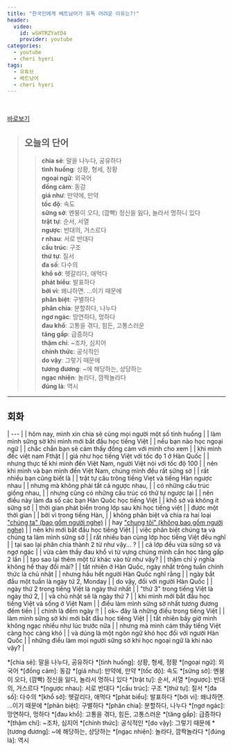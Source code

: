 ```yaml
---
title: "한국인에게 베트남어가 유독 어려운 이유는?!"
header:
  video:
    id: wSHTRZYatD4
    provider: youtube
categories:
  - youtube
  - cheri hyeri
tags:
  - 유튜브
  - 베트남어
  - cheri hyeri
---
```


<br>

[바로보기](https://www.youtube.com/watch?v=wSHTRZYatD4)

> ## **오늘의 단어**
>> **chia sẻ**: 말을 나누다, 공유하다  
>> **tình huống**: 상황, 형세, 정황  
>> **ngoại ngữ**: 외국어  
>> **đồng cảm**: 동감  
>> **giá như**: 만약에, 만약  
>> **tốc độ**: 속도  
>> **sững sờ**: 멘붕이 오다, (깜빡) 정신을 잃다, 놀라서 멍하니 있다  
>> **trật tự**: 순서, 서열  
>> **ngược**: 반대의, 거스르다  
>> **r nhau**: 서로 반대다  
>> **cấu trúc**: 구조  
>> **thứ tự**: 질서  
>> **đa số**: 다수의  
>> **khổ sở**: 헷갈리다, 애먹다  
>> **phát biểu**: 발표하다  
>> **bởi vì**: 왜냐하면. …이기 때문에  
>> **phân biệt**: 구별하다  
>> **phân chia**: 분할하다, 나누다  
>> **ngơ ngác**: 망연하다, 멍하다  
>> **đau khổ**: 고통을 겪다, 힘든, 고통스러운  
>> **tăng gấp**: 급증하다  
>> **thậm chí**: ~조차, 심지어  
>> **chính thức**: 공식적인  
>> **do vậy**: 그렇기 때문에  
>> **tương đương**: ~에 해당하는, 상당하는  
>> **ngạc nhiện**: 놀라다, 깜짝놀라다  
>> **đúng là**: 역시  
---

## 회화

| --- |
| hôm nay, mình xin chia sẻ cùng mọi người một số tình huống |
| làm mình sững sờ khi mình mới bắt đầu học tiếng Việt |
| nếu bạn nào học ngoại ngữ |
| chắc chắn bạn sẽ cảm thấy đồng cảm với mình cho xem |
| khi mình đếc việt nam Fthật |
| giá như học tiếng Việt với tốc đọ 1 ở Hàn Quốc |
| nhưng thực tế khi mình đến Việt Nam, người Việt nói với tốc độ 100 |
| nên khi mình và bạn mình đến Việt Nam, chúng mình đều rất sững sờ |
| rất nhiều bạn cũng biết là |
| trật tự câu trông tiếng Viẹt và tiếng Hàn ngược nhau |
| nhưng mà không phải tất cả ngược nhau, |
| có những cấu trúc giống nhau, |
| nhưng cũng có những cấu trúc có thứ tự ngược lại |
| nên điều này làm đa số các bạn Hàn Quốc học tiếng Việt |
| khổ sở và không ít sững sờ |
| thời gian phát biển trong lớp sau khi học tiếng việt |
| được một thời gian |
| bởi vì trong tiếng Hàn, |
| không phân biệt và chia ra hai loại <u>"chúng ta" (bao gồm người nghe)</u> |
| hay <u>"chung tôi" (không bao gồm người nghe)</u> |
| nên khi mới bắt đầu học tiếng Việt |
| việc phân biệt chúng ta và chúng ta làm mình sững sờ |
| rất nhiều bạn cùng lớp học tiếng Việt đều nghĩ |
| tại sao lại phân chia thành 2 từ như vậy... ? |
| cả lớp đều vừa sững sờ và ngơ ngác |
| vừa cảm thấy đau khổ vì từ vựng chúng mình cần học tăng gấp 2 lần |
| tạo sao lại thêm một từ khác vào từ như vậy? |
| thậm chí ý nghĩa không hề thay đổi mài? |
| tất nhiên ở Hàn Quốc, ngày nhất trông tuần chính thức là chủ nhật |
| nhưng hầu hết người Hàn Quốc nghĩ rằng |
| ngày bắt đầu một tuần là ngày tứ 2, Monday |
| do vậy, đối với người Hàn Quốc |
| ngày thứ 2 trong tiếng Việt là ngày thứ nhất |
| "thứ 3" trong tiếng Việt là ngày thứ 2, |
| và chủ nhật sẽ là ngày thứ 7 |
| khi mình mới bắt đầu học tiếng Việt và sống ở Việt Nam |
| điều làm mình sững sờ nhất tương đương đếm tiền |
| chính là đếm ngày !! |
| ok~ đây là những điều trong tiếng Việt |
| làm mình sững sờ khi mới bắt đầu học tiêng Việt |
| tất nhiên bây giờ mình không ngạc nhiều như lúc trước nữa |
| nhưng mà mình cảm thấy tiếng Việt càng học càng khó |
| và dúng là một ngôn ngữ khó học đối với người Hàn Quốc |
| những điều làm mọi người sững sờ khi học ngoại ngữ là khi nào vậy? |


*[chia sẻ]: 말을 나누다, 공유하다
*[tình huống]: 상황, 형세, 정황
*[ngoại ngữ]: 외국어
*[đồng cảm]: 동감
*[giá như]: 만약에, 만약
*[tốc độ]: 속도
*[sững sờ]: 멘붕이 오다, (깜빡) 정신을 잃다, 놀라서 멍하니 있다
*[trật tự]: 순서, 서열
*[ngược]: 반대의, 거스르다
*[ngược nhau]: 서로 반대다
*[cấu trúc]: 구조
*[thứ tự]: 질서
*[đa số]: 다수의
*[khổ sở]: 헷갈리다, 애먹다
*[phát biểu]: 발표하다
*[bởi vì]: 왜냐하면. …이기 때문에
*[phân biệt]: 구별하다
*[phân chia]: 분할하다, 나누다
*[ngơ ngác]: 망연하다, 멍하다
*[đau khổ]: 고통을 겪다, 힘든, 고통스러운
*[tăng gấp]: 급증하다
*[thậm chí]: ~조차, 심지어
*[chính thức]: 공식적인
*[do vậy]: 그렇기 때문에
*[tương đương]: ~에 해당하는, 상당하는
*[ngạc nhiện]: 놀라다, 깜짝놀라다
*[đúng là]: 역시